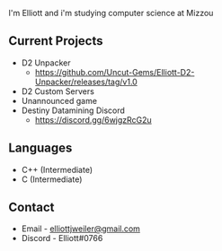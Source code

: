 I'm Elliott and i'm studying computer science at Mizzou

## Current Projects
- D2 Unpacker
  - https://github.com/Uncut-Gems/Elliott-D2-Unpacker/releases/tag/v1.0
- D2 Custom Servers
- Unannounced game
- Destiny Datamining Discord
  - https://discord.gg/6wjgzRcG2u

## Languages
- C++ (Intermediate)
- C (Intermediate)

## Contact
- Email - elliottjweiler@gmail.com
- Discord - Elliott#0766

<!---
Uncut-Gems/Uncut-Gems is a ✨ special ✨ repository because its `README.md` (this file) appears on your GitHub profile.
You can click the Preview link to take a look at your changes.
--->
